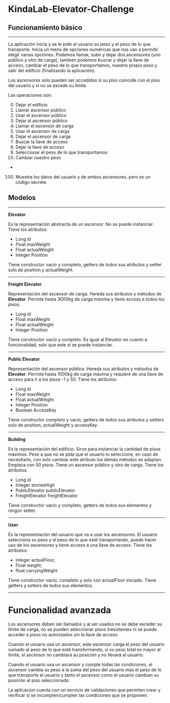 # KindaLab-Elevator-Challenge
**Funcionamiento básico**
- 
****

La aplicación inicia y se le pide al usuario su peso y el peso de lo que transporte.
Inicia un menú de opciones numéricas que nos van a permitir elegir varias opciones. 
Podemos llamar, subir y dejar dos ascensores (uno público y otro de carga), también podemos buscar y dejar la llave de acceso, cambiar el peso de lo que transportamos, 
nuestro propio peso y salir del edificio (finalizando la aplicación).

Los ascensores solo pueden ser accedidos si su piso coincide con el piso del usuario y si no se excede su límite.

Las operaciones son:

0. Dejar el edificio
1. Llamar ascensor público
2. Usar el ascensor público
3. Dejar al ascensor público
4. Llamar el ascensor de carga
5. Usar el ascensor de carga
6. Dejar el ascensor de carga
7. Buscar la llave de acceso
8. Dejar la llave de acceso
9. Seleccionar el peso de lo que transportamos
10. Cambiar nuestro peso
-
100. Muestra los datos del usuario y de ambos ascensores, pero es un código secreto



**Modelos**
- 
****

**Elevator**

Es la representación abstracta de un ascensor. No se puede instanciar.
Tiene los atributos:
- Long id
- Float maxWeight
- Float actualWeight
- Integer Position

Tiene constructor vacío y completo, getters de todos sus atributos y setter solo de position y actualWeight.
***
**Freight Elevator**

Representación del ascensor de carga. Hereda sus atributos y métodos de **Elevator**. Permite hasta 3000kg de carga máxima y tiene acceso a todos los pisos.
- Long id
- Float maxWeight
- Float actualWeight
- Integer Position

Tiene constructor vacío y completo. Es igual al Elevator en cuanto a funcionalidad, solo que este sí se puede instanciar.


***
**Public Elevator**

Representación del ascensor público. Hereda sus atributos y métodos de **Elevator**. Permite hasta 1000kg de carga máxima y requiere de una llave de acceso para ir a los pisos -1 y 50.
Tiene los atributos:
- Long id
- Float maxWeight
- Float actualWeight
- Integer Position
- Boolean AccessKey

Tiene constructor completo y vacío, getters de todos sus atributos y setters solo de position, actualWeight y accessKey.
***
**Building**

Es la representación del edificio. Sirve para instanciar la cantidad de pisos máximos. Pese a que no se pida que el usuario lo seleccione, en caso de necesitarlo, con solo cambiar este atributo los demás métodos se adaptan. Empieza con 50 pisos. Tiene un ascensor público y otro de carga.
Tiene los atributos:
- Long id
- Integer storiesHigh
- PublicElevator publicElevator
- FreightElevator freightElevator

Tiene constructor vacío y completo, getters de todos sus elementos y ningún setter.
***
**User**

Es la representación del usuario que va a usar los ascensores. El usuario selecciona su peso y el peso de lo que esté transportando, puede hacer uso de los ascensores y tiene acceso a una llave de acceso.
Tiene los atributos:
- Integer actualFloor,
- Float weight;
- float carryingWeight

Tiene constructor vacío, completo y solo con actualFloor iniciado. Tiene getters y setters de todos sus elementos.
***
# Funcionalidad avanzada
Los ascensores deben ser llamados y al ser usados no se debe exceder su límite de carga, no se pueden seleccionar pisos inexistentes ni se puede acceder a pisos no autorizados sin la llave de acceso.

Cuando el usuario usa un ascensor, este ascensor carga el peso del usuario sumado al peso de lo que esté transformando, si su peso total es mayor al límite, el ascensor no cambiará su posición y no llevará al usuario.

Cuando el usuario usa un ascensor y cumple todas las condiciones, el ascensor cambia su peso a la suma del peso del usuario más el peso de lo que transporte el usuario y tanto el ascensor como el usuario cambian su posición al piso seleccionado.

La aplicacion cuenta con un servicio de validaciones que permiten crear y verificar si se incumplen/cumplen las condiciones que se proponen.











